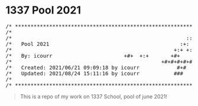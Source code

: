 # 1337 Pool 2021
<pre>
/* ************************************************************************** */\
/*                                                                            */\
/*                                                        :::      ::::::::   */\
/*   Pool 2021                                          :+:      :+:    :+:   */\
/*                                                    +:+ +:+         +:+     */\
/*   By: icourr <marvin@42.fr>                      +#+  +:+       +#+        */\
/*                                                +#+#+#+#+#+   +#+           */\
/*   Created: 2021/06/21 09:09:18 by icourr            #+#    #+#             */\
/*   Updated: 2021/08/24 15:11:16 by icourr           ###   ########.fr       */\
/*                                                                            */\
/* ************************************************************************** */\
</pre>
> This is a repo of my work on 1337 School, pool of june 2021!

